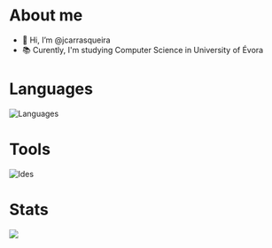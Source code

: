 # About me
- 👋 Hi, I’m @jcarrasqueira
- 📚 Curently, I'm studying Computer Science in University of Évora 

# Languages
![Languages](https://skills.thijs.gg/icons?i=c,java,py,js,html,css,postgres,svg,markdown,latex)

# Tools
![Ides](https://skills.thijs.gg/icons?i=idea,vscode,linux,github)

# Stats
<picture>
<source 
  srcset="https://github-readme-stats.vercel.app/api?username=jcarrasqueira&show_icons=true&theme=github_dark"
  media="(prefers-color-scheme: dark)"
/>
<source
  srcset="https://github-readme-stats.vercel.app/api?username=jcarrasqueira&show_icons=true"
  media="(prefers-color-scheme: dark), (prefers-color-scheme: no-preference)"
/>
<img src="https://github-readme-stats.vercel.app/api?username=jcarrasqueira&show_icons=true" />
</picture>
